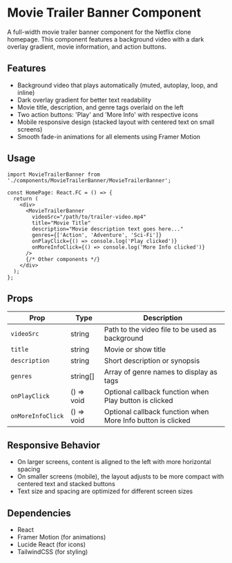 # Movie Trailer Banner Component

A full-width movie trailer banner component for the Netflix clone homepage. This component features a background video with a dark overlay gradient, movie information, and action buttons.

## Features

- Background video that plays automatically (muted, autoplay, loop, and inline)
- Dark overlay gradient for better text readability
- Movie title, description, and genre tags overlaid on the left
- Two action buttons: 'Play' and 'More Info' with respective icons
- Mobile responsive design (stacked layout with centered text on small screens)
- Smooth fade-in animations for all elements using Framer Motion

## Usage

```tsx
import MovieTrailerBanner from './components/MovieTrailerBanner/MovieTrailerBanner';

const HomePage: React.FC = () => {
  return (
    <div>
      <MovieTrailerBanner
        videoSrc="/path/to/trailer-video.mp4"
        title="Movie Title"
        description="Movie description text goes here..."
        genres={['Action', 'Adventure', 'Sci-Fi']}
        onPlayClick={() => console.log('Play clicked')}
        onMoreInfoClick={() => console.log('More Info clicked')}
      />
      {/* Other components */}
    </div>
  );
};
```

## Props

| Prop | Type | Description |
|------|------|-------------|
| `videoSrc` | string | Path to the video file to be used as background |
| `title` | string | Movie or show title |
| `description` | string | Short description or synopsis |
| `genres` | string[] | Array of genre names to display as tags |
| `onPlayClick` | () => void | Optional callback function when Play button is clicked |
| `onMoreInfoClick` | () => void | Optional callback function when More Info button is clicked |

## Responsive Behavior

- On larger screens, content is aligned to the left with more horizontal spacing
- On smaller screens (mobile), the layout adjusts to be more compact with centered text and stacked buttons
- Text size and spacing are optimized for different screen sizes

## Dependencies

- React
- Framer Motion (for animations)
- Lucide React (for icons)
- TailwindCSS (for styling)